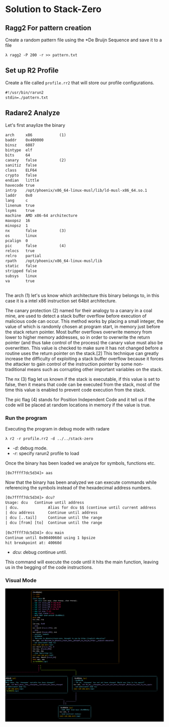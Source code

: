 # Solution to Stack-Zero

## Ragg2 For pattern creation

Create a random pattern file using the *De Bruijn Sequence and save it to a file

```
λ ragg2 -P 200 -r >> pattern.txt
```

## Set up R2 Profile

Create a file called `profile.rr2` that will store our profile configurations.

```
#!/usr/bin/rarun2
stdin=./pattern.txt
```

## Radare2 Analyze

Let's first anaylize the binary 

```
arch     x86            (1)
baddr    0x400000
binsz    6087
bintype  elf
bits     64
canary   false          (2)
sanitiz  false
class    ELF64
crypto   false
endian   little
havecode true
intrp    /opt/phoenix/x86_64-linux-musl/lib/ld-musl-x86_64.so.1
laddr    0x0
lang     c
linenum  true
lsyms    true
machine  AMD x86-64 architecture
maxopsz  16
minopsz  1               
nx       false          (3)
os       linux
pcalign  0
pic      false          (4)
relocs   true
relro    partial        
rpath    /opt/phoenix/x86_64-linux-musl/lib
static   false
stripped false
subsys   linux
va       true


```

The arch (1) let's us know which architecture this binary belongs to, in this case it is a intel x86 instruction set 64bit architecture.

The canary protection (2)  named for their analogy to a canary in a coal mine, are used to detect a stack buffer overflow before execution of malicious code can occur. This method works by placing a small integer, the value of which is randomly chosen at program start, in memory just before the stack return pointer. Most buffer overflows overwrite memory from lower to higher memory addresses, so in order to overwrite the return pointer (and thus take control of the process) the canary value must also be overwritten. This value is checked to make sure it has not changed before a routine uses the return pointer on the stack.[2] This technique can greatly increase the difficulty of exploiting a stack buffer overflow because it forces the attacker to gain control of the instruction pointer by some non-traditional means such as corrupting other important variables on the stack.

The nx (3) flag let us known if the stack is executable, if this value is set to false, then it means that code can be executed from the stack, most of the time this value is enabled to prevent code execution from the stack.

The pic flag (4) stands for Position Independent Code and it tell us if the code will be placed at random locations in memory if the value is true.


### Run the program 

Executing the program in debug mode with radare

```
λ r2 -r profile.rr2 -d ../../stack-zero
```

- *-d*: debug mode.
- *-r*: specify rarun2 profile to load 

Once the binary has been loaded we analyze for symbols, functions etc.

```
[0x7ffff7dc5d34]> aas

```

Now that the binary has been analyzed we can execute commands while referencing the symbols instead of the hexadecimal address numbers.

```
[0x7ffff7dc5d34]> dcu?
Usage: dcu   Continue until address
| dcu.             Alias for dcu $$ (continue until current address
| dcu address      Continue until address
| dcu [..tail]     Continue until the range
| dcu [from] [to]  Continue until the range

[0x7ffff7dc5d34]> dcu main
Continue until 0x0040060d using 1 bpsize
hit breakpoint at: 40060d

```

- *dcu*: *d*ebug *c*ontinue *u*ntil.

This command will execute the code until it hits the main function, leaving us in the begging of the code instructions.

### Visual Mode

![alt text](images/r2-graph.png "VV command inside r2")


